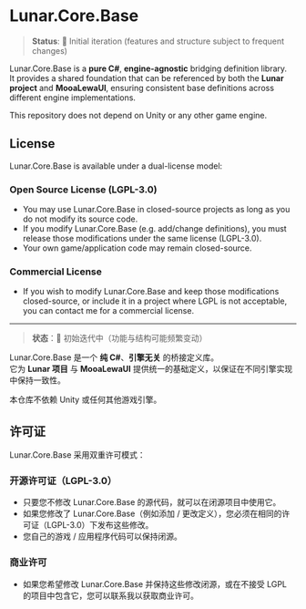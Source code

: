 # Lunar.Core.Base

> **Status**: 🚧 Initial iteration (features and structure subject to frequent changes)

Lunar.Core.Base is a **pure C#**, **engine-agnostic** bridging definition library.  
It provides a shared foundation that can be referenced by both the **Lunar project** and **MooaLewaUI**, ensuring consistent base definitions across different engine implementations.

This repository does not depend on Unity or any other game engine.

## License
Lunar.Core.Base is available under a dual-license model:

### Open Source License (LGPL-3.0)
- You may use Lunar.Core.Base in closed-source projects as long as you do not modify its source code.
- If you modify Lunar.Core.Base (e.g. add/change definitions), you must release those modifications under the same license (LGPL-3.0).
- Your own game/application code may remain closed-source.

### Commercial License
- If you wish to modify Lunar.Core.Base and keep those modifications closed-source, or include it in a project where LGPL is not acceptable, you can contact me for a commercial license.

---

> **状态**：🚧 初始迭代中（功能与结构可能频繁变动）

Lunar.Core.Base 是一个 **纯 C#**、**引擎无关** 的桥接定义库。  
它为 **Lunar 项目** 与 **MooaLewaUI** 提供统一的基础定义，以保证在不同引擎实现中保持一致性。

本仓库不依赖 Unity 或任何其他游戏引擎。

## 许可证
Lunar.Core.Base 采用双重许可模式：

### 开源许可证（LGPL-3.0）
- 只要您不修改 Lunar.Core.Base 的源代码，就可以在闭源项目中使用它。
- 如果您修改了 Lunar.Core.Base（例如添加 / 更改定义），您必须在相同的许可证（LGPL-3.0）下发布这些修改。
- 您自己的游戏 / 应用程序代码可以保持闭源。

### 商业许可
- 如果您希望修改 Lunar.Core.Base 并保持这些修改闭源，或在不接受 LGPL 的项目中包含它，您可以联系我以获取商业许可。
